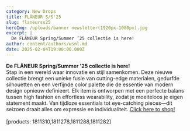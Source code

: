 ```yaml
---
category: New Drops
title: FLÂNEUR S/S'25
slug: flaneurss25
heroImg: /uploads/banner newsletter(1920px-1080px).jpg
excerpt: |
  De FLÂNEUR Spring/Summer ’25 collectie is here!
author: content/authors/wsnl.md
date: 2025-02-04T19:00:00.000Z
---
```


**De FLÂNEUR Spring/Summer ’25 collectie is here!**\
Stap in een wereld waar innovatie en stijl samenkomen. Deze nieuwe collectie brengt een unieke fusie van cutting-edge materialen, gedurfde silhouetten en een verfijnde color palette die de essentie van modern design opnieuw definieert. Elk item is ontworpen met een perfecte balans tussen high fashion en effortless wearability, zodat je moeiteloos je eigen statement maakt. Van tijdloze essentials tot eye-catching pieces—dit seizoen draait alles om expressie en individualiteit. [Click here to shop!](https://www.winkelstraat.nl/designers/flaneur?season=516)\
\
\[products: 1811310,1811278,1811288,1811282]

